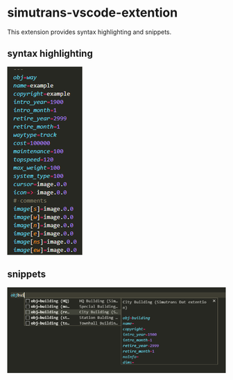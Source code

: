 # simutrans-vscode-extention
This extension provides syntax highlighting and snippets.

## syntax highlighting

![syntax highlighting](./docs/syntax-highlighting.png)

## snippets

![snippets](./docs/snippets.png)
